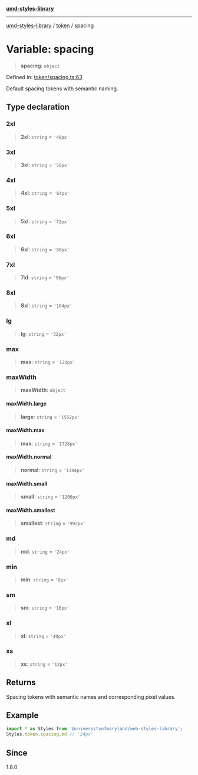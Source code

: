 [**umd-styles-library**](../../README.md)

***

[umd-styles-library](../../modules.md) / [token](../README.md) / spacing

# Variable: spacing

> **spacing**: `object`

Defined in: [token/spacing.ts:63](https://github.com/UMD-Digital/design-system/blob/ed6189804bf5f4c4fcbe5325b54aac33ac48d614/packages/styles/source/token/spacing.ts#L63)

Default spacing tokens with semantic naming.

## Type declaration

### 2xl

> **2xl**: `string` = `'48px'`

### 3xl

> **3xl**: `string` = `'56px'`

### 4xl

> **4xl**: `string` = `'64px'`

### 5xl

> **5xl**: `string` = `'72px'`

### 6xl

> **6xl**: `string` = `'80px'`

### 7xl

> **7xl**: `string` = `'96px'`

### 8xl

> **8xl**: `string` = `'104px'`

### lg

> **lg**: `string` = `'32px'`

### max

> **max**: `string` = `'120px'`

### maxWidth

> **maxWidth**: `object`

#### maxWidth.large

> **large**: `string` = `'1552px'`

#### maxWidth.max

> **max**: `string` = `'1728px'`

#### maxWidth.normal

> **normal**: `string` = `'1384px'`

#### maxWidth.small

> **small**: `string` = `'1200px'`

#### maxWidth.smallest

> **smallest**: `string` = `'992px'`

### md

> **md**: `string` = `'24px'`

### min

> **min**: `string` = `'8px'`

### sm

> **sm**: `string` = `'16px'`

### xl

> **xl**: `string` = `'40px'`

### xs

> **xs**: `string` = `'12px'`

## Returns

Spacing tokens with semantic names and corresponding pixel values.

## Example

```typescript
import * as Styles from '@universityofmaryland/web-styles-library';
Styles.token.spacing.md // '24px'
```

## Since

1.8.0
